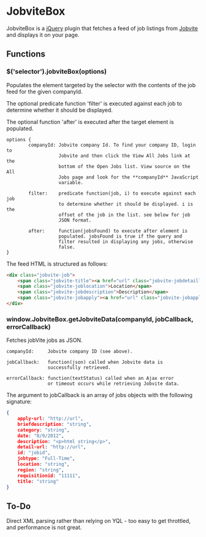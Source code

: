 # JobviteBox

JobviteBox is a [jQuery](http://jquery.com) plugin that fetches a feed of job listings from [Jobvite](http://jobvite.com) and displays it on your page.

## Functions

### $('selector').jobviteBox(options)

Populates the element targeted by the selector with the
contents of the job feed for the given companyId.

The optional predicate function 'filter' is executed against each job
to determine whether it should be displayed.

The optional function 'after' is executed after the target element is populated.

```
options {
        companyId: Jobvite company Id. To find your company ID, login to
                   Jobvite and then click the View All Jobs link at the
                   bottom of the Open Jobs list. View source on the All
                   Jobs page and look for the **companyId** JavaScript
                   variable.

        filter:    predicate function(job, i) to execute against each job
                   to determine whether it should be displayed. i is the
                   offset of the job in the list. see below for job 
                   JSON format.

        after:     function(jobsFound) to execute after element is
                   populated. jobsFound is true if the query and
                   filter resulted in displaying any jobs, otherwise
                   false.
}
```

The feed HTML is structured as follows:

```html
<div class="jobvite-job">
	<span class="jobvite-title"><a href="url" class="jobvite-jobdetaillink">Title</a></span>
	<span class="jobvite-joblocation">Location</span>
	<span class="jobvite-jobdescription">Description</span>
	<span class="jobvite-jobapply"><a href="url" class="jobvite-jobapplylink">Apply</a></span>
</div>
```

### window.JobviteBox.getJobviteData(companyId, jobCallback, errorCallback)

Fetches jobVite jobs as JSON.

```
companyId:     Jobvite company ID (see above).

jobCallback:   function(json) called when Jobvite data is
               successfully retrieved.

errorCallback: function(textStatus) called when an Ajax error
               or timeout occurs while retrieving Jobvite data.
```

The argument to jobCallback is an array of jobs objects with the following signature:

```json
{
	apply-url: "http://url",
	briefdescription: "string",
	category: "string",
	date: "8/9/2012",
	description: "<p>html string</p>",
	detail-url: "http://url",
	id: "jobid",
	jobtype: "Full-Time",
	location: "string",
	region: "string",
	requisitionid: "11111",
	title: "string"
}
```

## To-Do

Direct XML parsing rather than relying on YQL - too easy to get throttled,
and performance is not great.